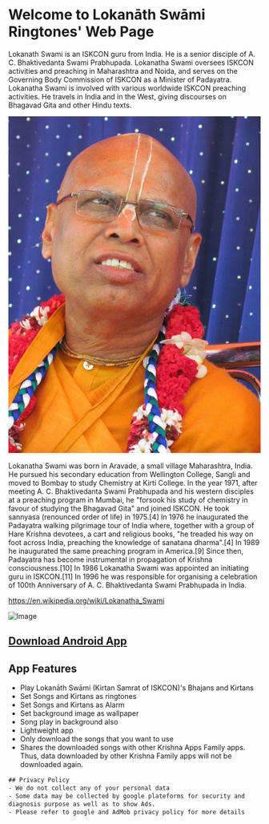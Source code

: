 # Welcome to Lokanāth Swāmi Ringtones' Web Page

Lokanath Swami is an ISKCON guru from India. He is a senior disciple of A. C. Bhaktivedanta Swami Prabhupada. Lokanatha Swami oversees ISKCON activities and preaching in Maharashtra and Noida, and serves on the Governing Body Commission of ISKCON as a Minister of Padayatra. Lokanatha Swami is involved with various worldwide ISKCON preaching activities. He travels in India and in the West, giving discourses on Bhagavad Gita and other Hindu texts.

![Image](https://raw.githubusercontent.com/shravanotsava/a/master/w/a_1d.png)

Lokanatha Swami was born in Aravade, a small village Maharashtra, India. He pursued his secondary education from Wellington College, Sangli and moved to Bombay to study Chemistry at Kirti College. In the year 1971, after meeting A. C. Bhaktivedanta Swami Prabhupada and his western disciples at a preaching program in Mumbai, he "forsook his study of chemistry in favour of studying the Bhagavad Gita" and joined ISKCON. He took sannyasa (renounced order of life) in 1975.[4] In 1976 he inaugurated the Padayatra walking pilgrimage tour of India where, together with a group of Hare Krishna devotees, a cart and religious books, "he treaded his way on foot across India, preaching the knowledge of sanatana dharma".[4] In 1989 he inaugurated the same preaching program in America.[9] Since then, Padayatra has become instrumental in propagation of Krishna consciousness.[10] In 1986 Lokanatha Swami was appointed an initiating guru in ISKCON.[11] In 1996 he was responsible for organising a celebration of 100th Anniversary of A. C. Bhaktivedanta Swami Prabhupada in India.

https://en.wikipedia.org/wiki/Lokanatha_Swami

![Image](https://avatars1.githubusercontent.com/u/52599548?s=400&u=fa1e5b76d9950443cc06e5624465079fa4455b41&v=4)
## [Download Android App](https://play.google.com/store/apps/details?id=com.mayank.krishnaapps.lksringtones)

## App Features
- Play Lokanāth Swāmi (Kirtan Samrat of ISKCON)'s Bhajans and Kirtans
- Set Songs and Kirtans as ringtones
- Set Songs and Kirtans as Alarm
- Set background image as wallpaper
- Song play in background also
- Lightweight app
- Only download the songs that you want to use
- Shares the downloaded songs with other Krishna Apps Family apps. Thus, data downloaded by other Krishna Family apps will not be downloaded again.
```
## Privacy Policy
- We do not collect any of your personal data
- Some data may be collected by google plateforms for security and diagnosis purpose as well as to show Ads.
- Please refer to google and AdMob privacy policy for more details

